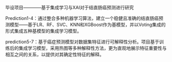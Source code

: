 毕设项目————基于集成学习与XAI对于结直肠癌预测进行研究

Prediction1-4：通过整合多种机器学习算法，建立一个稳健且准确的结直肠癌预测模型——基于LR、RF、SVC、KNN和XGBoost作为基模型，并以Voting集成的形式集成五种基模型的集成学习模型。

prediction5-7：基于癌症预测模型对数据集特征进行可解释性分析。项目基于训练后的集成学习模型，采用热图等多种解释性方法，更为直观地展示特征重要性与相互之间的关系，以提供对其确定性特征的解释。
